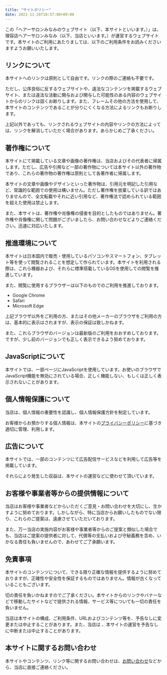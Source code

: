 ```yaml
---
title: "サイトポリシー"
date: 2021-11-26T18:57:00+09:00
---
```


この「ヘアーサロンみなみのウェブサイト（以下、本サイトといいます。）」は、理容店ヘアーサロンみなみ（以下、当店といいます。）が運営するウェブサイトです。本サイトのご利用にあたりましては、以下のご利用条件をお読みくださいますようお願いいたします。

## リンクについて

本サイトへのリンクは原則として自由です。リンクの際のご連絡も不要です。

ただし、公序良俗に反するウェブサイトや、違法なコンテンツを掲載するウェブサイト、または違法な活動に関与および関与した可能性のある内容のウェブサイトからのリンクは固くお断りします。また、フレームその他の方法を使用して、本サイトのコンテンツであることが分りにくくなる方法によるリンクもお断りします。

上記以外であっても、リンクされるウェブサイトの内容やリンクの方法によっては、リンクを解消していただく場合があります。あらかじめご了承ください。

## 著作権について

本サイトにて掲載している文章や画像の著作権は、当店およびその代表者に帰属します。ただし、広告や引用など一部の著作物については本サイト以外の著作物であり、これらの著作物の著作権は原則として各著作者に帰属します。

本サイトの文章や画像やデザインといった著作物は、引用元を明記した引用など、常識的な範囲での使用は構いません。ただし著作権を放棄している訳ではありませんので、全文転載やそれに近い引用など、著作権法で認められている範囲を超えた使用は禁止します。

また、本サイトは、著作権や肖像権の侵害を目的としたものではありません。著作権や肖像権に関して問題がございましたら、お問い合わせなどよりご連絡ください。迅速に対応いたします。

## 推進環境について

本サイトは日本国内で販売・使用しているパソコンやスマートフォン、タブレット等を使って閲覧されることを想定して作られています。本サイトを利用される際は、これら機器および、それらに標準搭載しているOSを使用しての閲覧を推進しています。

また、閲覧に使用するブラウザーは以下のものでのご利用を推進しております。

- Google Chrome
- Safari
- Microsoft Edge

上記ブラウザ以外をご利用の方、またはその他メーカーのブラウザをご利用の方は、基本的に表示はされますが、表示の保証は致しかねます。

また、これらブラウザのバージョンは最新版のご利用をおおすめしております。ですが、少し前のバージョンでも正しく表示できるよう努めております。

## JavaScriptについて

本サイトでは、一部ページにJavaScriptを使用しています。お使いのブラウザでJavaScript機能を無効にされている場合、正しく機能しない、もしくは正しく表示されないことがあります。

## 個人情報保護について

当店は、個人情報の重要性を認識し、個人情報保護方針を制定しています。

お客様からお預かりする個人情報は、本サイトの<a href="/privacy/">プライバシーポリシー</a>に基づき適切に管理、利用します。

## 広告について

本サイトでは、一部のコンテンツにて広告配信サービスなどを利用して広告等を掲載しています。

それらにより発生した収益は、本サイトの運営などに使わせて頂いています。

## お客様や事業者等からの提供情報について

当店はお客様や事業者などからいただくご意見・お問い合わせを大切にし、生かすように努めております。しかしながら、特に当店からお願いしたものでない限り、これらのご提案は、遠慮させていただいております。

また、万一当店の実施内容がお客様や事業者等からのご提案と類似した場合でも、当店はご提案の提供者に対して、代償等の支払いおよび守秘義務を含め、いかなる責任も負いませんので、あわせてご了承願います。

## 免責事項

本サイトのコンテンツについて、できる限り正確な情報を提供するように努めておりますが、正確性や安全性を保証するものではありません。情報が古くなっていることもございます。

切の責任を負いかねますのでご了承ください。本サイトからのリンクやバナーなどで移動したサイトなどで提供される情報、サービス等についても一切の責任を負いません。

当店は本サイトの構成、ご利用条件、URLおよびコンテンツ等を、予告なしに変更または中止することがあります。また、当店は 、本サイトの運営を予告なしに中断または中止することがあります。

## 本サイトに関するお問い合わせ

本サイトやコンテンツ、リンク等に関するお問い合わせは、<a href="/contact/">お問い合わせ</a>などから、当店に直接ご連絡ください。

